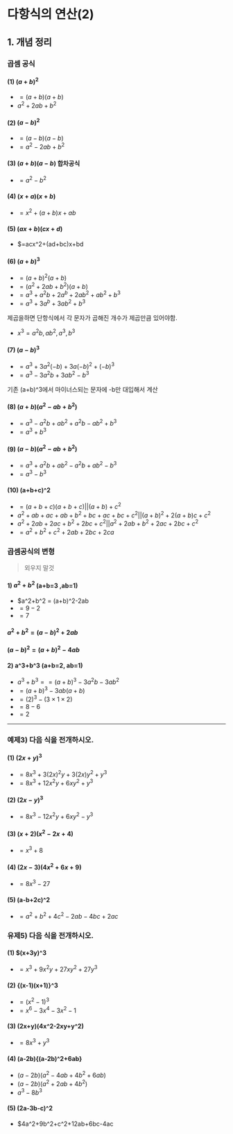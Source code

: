 # 다항식의 연산(2)
## 1. 개념 정리
### 곱셈 공식
#### (1) $(a+b)^2$
- $=(a+b)(a+b)$
- $a^2+2ab+b^2$

#### (2) $(a-b)^2$
- $=(a-b)(a-b)$
- $=a^2-2ab+b^2$

#### (3) $(a+b)(a-b)$ 합차공식
- $=a^2-b^2$

#### (4) $(x+a)(x+b)$
- $=x^2+(a+b)x+ab$

#### (5) $(ax+b)(cx+d)$
- $=acx^2+(ad+bc)x+bd

#### (6) $(a+b)^3$
- $=(a+b)^2(a+b)$
- $=(a^2+2ab+b^2)(a+b)$
- $=a^3+a^2b+2a^b+2ab^2+ab^2+b^3$
- $=a^3+3a^b+3ab^2+b^3$

제곱을하면 단항식에서 각 문자가 곱해진 개수가 제곱만큼 있어야함.
- $x^3 = a^2b, ab^2, a^3, b^3$

#### (7) $(a-b)^3$
- $=a^3+3a^2(-b)+3a(-b)^2+(-b)^3$
- $=a^3-3a^2b+3ab^2-b^3$

기존 (a+b)^3에서 마이너스되는 문자에 -b만 대입해서 계산

#### (8) $(a+b)(a^2-ab+b^2)$
- $=a^3-a^2b+ab^2+a^2b-ab^2+b^3$
- $=a^3+b^3$

#### (9) $(a-b)(a^2-ab+b^2)$
- $=a^3+a^2b+ab^2-a^2b+ab^2-b^3$
- $=a^3-b^3$

#### (10) (a+b+c)^2
- $=(a+b+c)(a+b+c) || {(a+b)+c}^2$
- $a^2+ab+ac+ab+b^2+bc+ac+bc+c^2||(a+b)^2+2(a+b)c+c^2$
- $a^2+2ab+2ac+b^2+2bc+c^2||a^2+2ab+b^2+2ac+2bc+c^2$
- $=a^2+b^2+c^2+2ab+2bc+2ca$

### 곱셈공식의 변형
> 외우지 말것

#### 1) $a^2+b^2$ (a+b=3 ,ab=1)
- $a^2+b^2 = (a+b)^2-2ab
- $=9-2$
- $=7$

#### $a^2+b^2 = (a-b)^2+2ab$
#### $(a-b)^2 = (a+b)^2-4ab$

#### 2) a^3+b^3 (a+b=2, ab=1)
- $a^3+b^3 = =(a+b)^3-3a^2b-3ab^2$
- $=(a+b)^3-3ab(a+b)$
- $=(2)^3-(3\times1\times2)$
- $=8-6$
- $=2$
---
### 예제3) 다음 식을 전개하시오.
#### (1) $(2x+y)^3$
- $=8x^3+3(2x)^2y+3(2x)y^2+y^3$
- $=8x^3+12x^2y+6xy^2+y^3$

#### (2) $(2x-y)^3$
- $=8x^3-12x^2y+6xy^2-y^3$

#### (3) $(x+2)(x^2-2x+4)$
- $=x^3+8$

#### (4) $(2x-3)(4x^2+6x+9)$
- $=8x^3-27$

#### (5) (a-b+2c)^2
- $=a^2+b^2+4c^2-2ab-4bc+2ac$

### 유제5) 다음 식을 전개하시오.
#### (1) $(x+3y)^3
- $=x^3+9x^2y+27xy^2+27y^3$
#### (2) {(x-1)(x+1)}^3
- $=(x^2-1)^3$
- $=x^6-3x^4-3x^2-1$
#### (3) (2x+y)(4x^2-2xy+y^2)
- $=8x^3+y^3$
#### (4) (a-2b){(a-2b)^2+6ab}
- $(a-2b)(a^2-4ab+4b^2+6ab)$
- $(a-2b)(a^2+2ab+4b^2)$
- $a^3-8b^3$
#### (5) (2a-3b-c)^2
- $4a^2+9b^2+c^2+12ab+6bc-4ac